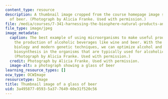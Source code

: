 ```yaml
---
content_type: resource
description: A thumbnail image cropped from the course homepage image showing a glass
  of beer. (Photograph by Alicia Franke. Used with permission.)
file: /media/courses/7-341-harnessing-the-biosphere-natural-products-and-biotechnology-fall-2012/3a49587705935a37764960e31f520c56_7-341f12-th.jpg
file_type: image/jpeg
image_metadata:
  caption: The best example of using microorganisms to make useful products is in
    the production of alcoholic beverages like wine and beer. With the advent of molecular
    biology and modern genetic techniques, we can optimize alcohol and flavor compound
    biosynthesis in the organisms that are typically used for alcoholic beverage production.
    (Photograph by Alicia Franke. Used with permission.)
  credit: Photograph by Alicia Franke. Used with permission.
  image-alt: a photograph showing a glass of beer
learning_resource_types: []
ocw_type: OCWImage
resourcetype: Image
title: Thumbnail image of a glass of beer
uid: 3a495877-0593-5a37-7649-60e31f520c56
---
```

